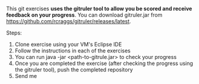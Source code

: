 This git exercises **uses the gitruler tool to allow you be scored and receive feedback on your progress**.
You can download gitruler.jar from https://github.com/rcraggs/gitruler/releases/latest.

Steps:
1) Clone exercise using your VM's Eclipse IDE
2) Follow the instructions in each of the exercises
3) You can run java -jar <path-to-gitrule.jar> to check your progress
4) Once you are completed the exercise (after checking the progress using the gitruler tool), push the completed repository
5) Send me 
